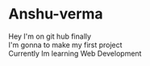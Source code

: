# Anshu-verma
Hey I'm on git hub finally
<br>
I'm gonna to make my first project
<br>
Currently Im learning Web Development 
